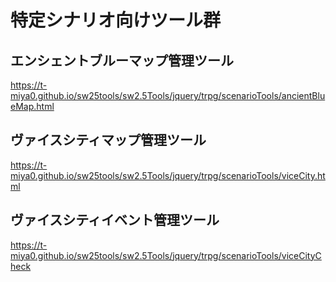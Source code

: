 # 特定シナリオ向けツール群

## エンシェントブルーマップ管理ツール

https://t-miya0.github.io/sw25tools/sw2.5Tools/jquery/trpg/scenarioTools/ancientBlueMap.html

## ヴァイスシティマップ管理ツール

https://t-miya0.github.io/sw25tools/sw2.5Tools/jquery/trpg/scenarioTools/viceCity.html

## ヴァイスシティイベント管理ツール

https://t-miya0.github.io/sw25tools/sw2.5Tools/jquery/trpg/scenarioTools/viceCityCheck
